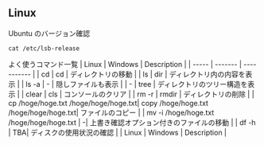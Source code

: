 ## Linux

Ubuntu のバージョン確認
```
cat /etc/lsb-release
```

よく使うコマンド一覧
| Linux | Windows | Description |
| ----- | ------- | ----------- |
| cd <path>| cd <path> | ディレクトリの移動 |
| ls | dir | ディレクトリ内の内容を表示 |
| ls -a | - | 隠しファイルも表示 | 
| - | tree | ディレクトリのツリー構造を表示 |
| clear | cls | コンソールのクリア |
| rm -r <dirname> | rmdir <dirname>| ディレクトリの削除 |
| cp /hoge/hoge.txt /hoge/hoge/hoge.txt| copy /hoge/hoge.txt /hoge/hoge/hoge.txt| ファイルのコピー |
| mv -i /hoge/hoge.txt /hoge/hoge/hoge.txt | -| 上書き確認オプション付きのファイルの移動 | 
| df -h | TBA| ディスクの使用状況の確認 | 
| Linux | Windows | Description | 
